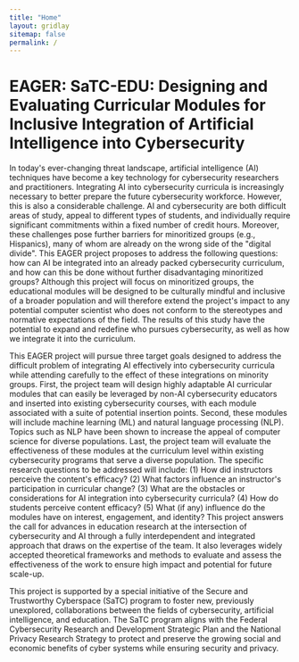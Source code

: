 ```yaml
---
title: "Home"
layout: gridlay
sitemap: false
permalink: /
---
```


<style>
img{
  border-radius: 10px;
}
iframe {
  width: 175px;
  display: inline;
  vertical-align:middle;
  <!-- margin-bottom:5px; -->
  <!-- margin-left:5px; -->
  <!-- border: 1px solid red; -->
}
.col-md-3 {
  margin:0;
  padding:0;
  margin-top:10px;
  margin-bottom:10px;
  display:block;
  overflow:hidden;
  text-align:center;
  display: table-cell;
  height: auto;
  float: none;
  background:white;
  border-radius:20px;
  <!-- border: 1px solid black; -->
}
</style>



# EAGER: SaTC-EDU: Designing and Evaluating Curricular Modules for Inclusive Integration of Artificial Intelligence into Cybersecurity

<div class="jumbotron">
<div class="row align-items-end">
<div class="col-md-12 col-sm-12">


In today's ever-changing threat landscape, artificial intelligence (AI) techniques have become a key technology for cybersecurity researchers and practitioners. Integrating AI into cybersecurity curricula is increasingly necessary to better prepare the future cybersecurity workforce. However, this is also a considerable challenge. AI and cybersecurity are both difficult areas of study, appeal to different types of students, and individually require significant commitments within a fixed number of credit hours. Moreover, these challenges pose further barriers for minoritized groups (e.g., Hispanics), many of whom are already on the wrong side of the "digital divide". This EAGER project proposes to address the following questions: how can AI be integrated into an already packed cybersecurity curriculum, and how can this be done without further disadvantaging minoritized groups? Although this project will focus on minoritized groups, the educational modules will be designed to be culturally mindful and inclusive of a broader population and will therefore extend the project's impact to any potential computer scientist who does not conform to the stereotypes and normative expectations of the field. The results of this study have the potential to expand and redefine who pursues cybersecurity, as well as how we integrate it into the curriculum.

This EAGER project will pursue three target goals designed to address the difficult problem of integrating AI effectively into cybersecurity curricula while attending carefully to the effect of these integrations on minority groups. First, the project team will design highly adaptable AI curricular modules that can easily be leveraged by non-AI cybersecurity educators and inserted into existing cybersecurity courses, with each module associated with a suite of potential insertion points. Second, these modules will include machine learning (ML) and natural language processing (NLP). Topics such as NLP have been shown to increase the appeal of computer science for diverse populations. Last, the project team will evaluate the effectiveness of these modules at the curriculum level within existing cybersecurity programs that serve a diverse population. The specific research questions to be addressed will include: (1) How did instructors perceive the content's efficacy? (2) What factors influence an instructor's participation in curricular change? (3) What are the obstacles or considerations for AI integration into cybersecurity curricula? (4) How do students perceive content efficacy? (5) What (if any) influence do the modules have on interest, engagement, and identity? This project answers the call for advances in education research at the intersection of cybersecurity and AI through a fully interdependent and integrated approach that draws on the expertise of the team. It also leverages widely accepted theoretical frameworks and methods to evaluate and assess the effectiveness of the work to ensure high impact and potential for future scale-up.

This project is supported by a special initiative of the Secure and Trustworthy Cyberspace (SaTC) program to foster new, previously unexplored, collaborations between the fields of cybersecurity, artificial intelligence, and education. The SaTC program aligns with the Federal Cybersecurity Research and Development Strategic Plan and the National Privacy Research Strategy to protect and preserve the growing social and economic benefits of cyber systems while ensuring security and privacy.

</div>
</div>


